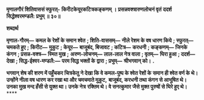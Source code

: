 **मृणालगौरं शितिवाससं स्फुरत्-** **किरीटकेयूरकटित्रकङ्कणम् ।** **प्रसन्नवक्त्रारुणलोचनं वृतं** **ददर्श सिद्धेश्वरमण्डलै: प्रभुम् ॥ ३०॥** 

**शब्दार्थ** 

**मृणाल-गौरम्—** **कमल के रेशों के समान श्वेत** **; शिति-वाससम्—** **नीले रेशम के वष धारण किये** **; स्फुरत्—** **चमकते हुए** **;** **किरीट—** **मुकुट** **; केयूर—** **बाजूबंद, बिजावट** **; कटित्र—** **करधनी** **; कङ्कणम्—** **जिनके कंगन** **; प्रसन्न-वक्त्र—** **स्मित मुख** **;** **अरुण-लोचनम्—** **लाल-लाल नेत्र वाला** **; वृतम्—** **घिरा हुआ** **; ददर्श—** **देखा** **; सिद्ध-ईश्वर-मण्डलै:—** **परम सिद्ध भक्तों के** **द्वारा** **; प्रभुम्—** **श्रीभगवान् को।** **.** 

**भगवान् शेष की शरण में पहुँचकर चित्रकेतु ने देखा कि वे कमल-पुष्प के श्वेत रेशों के** **समान ही श्वेत वर्ण के थे। उन्होंने नीला वष धारण कर रखा था और चमचमाते मुकुट,** **बाजूबंद, करधनी तथा कंगन से आभूषित थे। उनका मुख मन्द हँसी से युक्त था। उनके नेत्र** **रक्तिम थे। वे सनत्कुमार जैसे मुक्त पुरुषों से घिरे हुए थे।** **** 